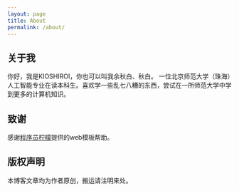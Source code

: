 ```yaml
---
layout: page
title: About
permalink: /about/
---
```


## 关于我
你好，我是KIOSHIROI，你也可以叫我余秋白、秋白。
一位北京师范大学（珠海）人工智能专业在读本科生。喜欢学一些乱七八糟的东西，尝试在一所师范大学中学到更多的计算机知识。


## 致谢
感谢[程序员柠檬](https://www.zhihu.com/people/ning-meng-cheng-31-94)提供的web模板帮助。


## 版权声明
本博客文章均为作者原创，搬运请注明来处。


